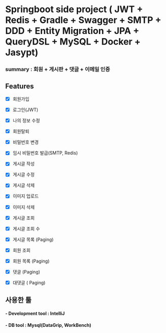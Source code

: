 # Springboot side project ( JWT + Redis + Gradle + Swagger + SMTP + DDD + Entity Migration + JPA + QueryDSL + MySQL + Docker + Jasypt)


### summary : 회원 + 게시판 + 댓글 + 이메일 인증


## Features

- [x] 회원가입 
- [x] 로그인(JWT)
- [x] 나의 정보 수정
- [x] 회원탈퇴
- [x] 비밀번호 변경
- [x] 임시 비밀번호 발급(SMTP, Redis)
- [x] 게시글 작성
- [x] 게시글 수정
- [x] 게시글 삭제
- [x] 이미지 업로드
- [x] 이미지 삭제
- [x] 게시글 조회
- [x] 게시글 조회 수
- [x] 게시글 목록 (Paging)
- [x] 회원 조회
- [x] 회원 목록 (Paging)
- [x] 댓글 (Paging)
- [x] 대댓글 ( Paging)



## 사용한 툴 

#### - Development tool : IntelliJ 
#### - DB tool : Mysql(DataGrip, WorkBench)



